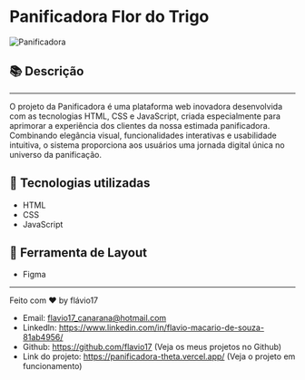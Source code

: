 # Panificadora Flor do Trigo
![Panificadora](https://github.com/flavio17/panificadora/assets/31322073/a7505736-308d-42cc-9e7e-12fb083a9a0f)

## 📚 Descrição
<hr />
O projeto da Panificadora é uma plataforma web inovadora desenvolvida com as tecnologias HTML, CSS e JavaScript, criada especialmente para aprimorar a experiência dos clientes da nossa estimada panificadora. Combinando elegância visual, funcionalidades interativas e usabilidade intuitiva, o sistema proporciona aos usuários uma jornada digital única no universo da panificação.

## 🚀 Tecnologias utilizadas 

   - HTML
   - CSS
   - JavaScript
## 🎨 Ferramenta de Layout
- Figma
---
  Feito com ♥ by flávio17
  - Email: flavio17_canarana@hotmail.com
  - Linkedln: https://www.linkedin.com/in/flavio-macario-de-souza-81ab4956/
  - Github: https://github.com/flavio17 (Veja os meus projetos no Github)
  - Link do projeto: https://panificadora-theta.vercel.app/ (Veja o projeto em funcionamento)
